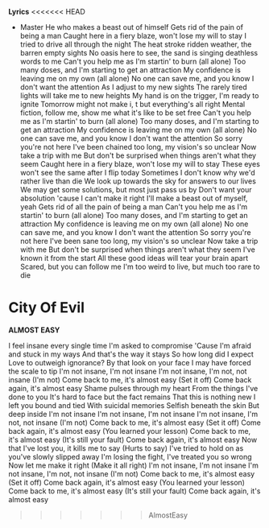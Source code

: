 **Lyrics**
<<<<<<< HEAD

+ Master
He who makes a beast out of himself
Gets rid of the pain of being a man
Caught here in a fiery blaze, won't lose my will to stay
I tried to drive all through the night
The heat stroke ridden weather, the barren empty sights
No oasis here to see, the sand is singing deathless words to me
Can't you help me as I'm startin' to burn (all alone)
Too many doses, and I'm starting to get an attraction
My confidence is leaving me on my own (all alone)
No one can save me, and you know I don't want the attention
As I adjust to my new sights
The rarely tired lights will take me to new heights
My hand is on the trigger, I'm ready to ignite
Tomorrow might not make i, t but everything's all right
Mental fiction, follow me, show me what it's like to be set free
Can't you help me as I'm startin' to burn (all alone)
Too many doses, and I'm starting to get an attraction
My confidence is leaving me on my own (all alone)
No one can save me, and you know I don't want the attention
So sorry you're not here
I've been chained too long, my vision's so unclear
Now take a trip with me
But don't be surprised when things aren't what they seem
Caught here in a fiery blaze, won't lose my will to stay
These eyes won't see the same after I flip today
Sometimes I don't know why we'd rather live than die
We look up towards the sky for answers to our lives
We may get some solutions, but most just pass us by
Don't want your absolution 'cause I can't make it right
I'll make a beast out of myself, yeah
Gets rid of all the pain of being a man
Can't you help me as I'm startin' to burn (all alone)
Too many doses, and I'm starting to get an attraction
My confidence is leaving me on my own (all alone)
No one can save me, and you know I don't want the attention
So sorry you're not here
I've been sane too long, my vision's so unclear
Now take a trip with me
But don't be surprised when things aren't what they seem
I've known it from the start
All these good ideas will tear your brain apart
Scared, but you can follow me
I'm too weird to live, but much too rare to die

**City Of Evil**
=======
**ALMOST EASY**

I feel insane every single time
I'm asked to compromise
'Cause I'm afraid and stuck in my ways
And that's the way it stays
So how long did I expect
Love to outweigh ignorance?
By that look on your face
I may have forced the scale to tip
I'm not insane, I'm not insane
I'm not insane, I'm not, not insane
(I'm not)
Come back to me, it's almost easy
(Set it off)
Come back again, it's almost easy
Shame pulses through my heart
From the things I've done to you
It's hard to face but the fact remains
That this is nothing new
I left you bound and tied
With suicidal memories
Selfish beneath the skin
But deep inside I'm not insane
I'm not insane, I'm not insane
I'm not insane, I'm not, not insane
(I'm not)
Come back to me, it's almost easy
(Set it off)
Come back again, it's almost easy
(You learned your lesson)
Come back to me, it's almost easy
(It's still your fault)
Come back again, it's almost easy
Now that I've lost you, it kills me to say
(Hurts to say)
I've tried to hold on as you've slowly slipped away
I'm losing the fight, I've treated you so wrong
Now let me make it right
(Make it all right)
I'm not insane, I'm not insane
I'm not insane, I'm not, not insane
(I'm not)
Come back to me, it's almost easy
(Set it off)
Come back again, it's almost easy
(You learned your lesson)
Come back to me, it's almost easy
(It's still your fault)
Come back again, it's almost easy
>>>>>>> AlmostEasy
